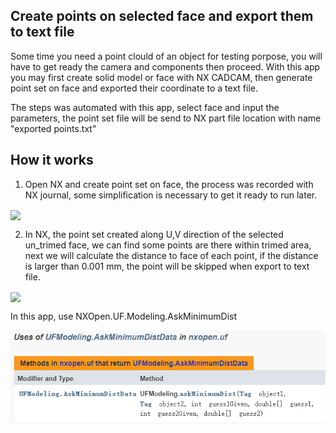  ## Create points on selected face and export them to text file
Some time you need a point clould of an object for testing porpose, you will have to get ready the camera and components then proceed.  With this app you may first create solid model or face with NX CADCAM, then generate point set on face and exported their coordinate to a text file.

The steps was automated with this app, select face and input the parameters, the point set file will be send to NX part file location with name "exported points.txt"
<br/>
## How it works
1. Open NX and create point set on face, the process was recorded with NX journal, some simplification is necessary to get it ready to run later. 
<img src="https://github.com/Plus-1000/Create-point-set-on-face-and-export-to-txt/assets/67260387/5e063fea-5957-4c24-bbfc-8ebfecb62fdc" height="180" align=center>


 
<br/>

2. In NX, the point set created along U,V direction of the selected un_trimed face, we can find some points are there within trimed area, next we will calculate the distance to face of each point, if the distance is larger than 0.001 mm, the point will be skipped when export to text file.

<img src="https://github.com/Plus-1000/Create-point-set-on-face-and-export-to-txt/blob/main/image-2.png" height="180" align=center>



In this app, use NXOpen.UF.Modeling.AskMinimumDist 
<br/>

   ![Alt text](image-4.png)
   
